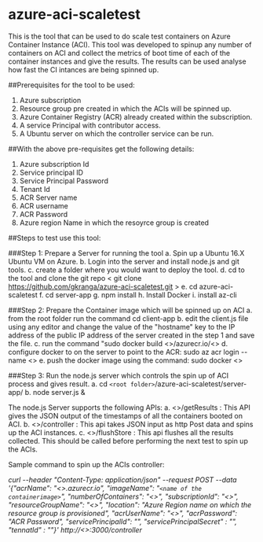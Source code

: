 # azure-aci-scaletest
This is the tool that can be used to do scale test containers on Azure Container Instance (ACI). This tool was developed to spinup any number of containers on ACI and collect the metrics of boot time of each of the container instances and give the results. The results can be used analyse how fast the CI intances are  being spinned up.

##Prerequisites for the tool to be used:
 1. Azure subscription
 2. Resource group pre created in which the ACIs will be spinned up.
 3. Azure Container Registry (ACR) already created within the subscription.
 4. A service Principal with contributor access.
 5. A Ubuntu server on which the controller service can be run.
 
 ##With the above pre-requisites get the following details:
 1. Azure subscription Id
 2. Service principal ID
 3. Service Principal Password
 4. Tenant Id
 5. ACR Server name
 6. ACR username
 7. ACR Password
 8. Azure region Name in which the resoyrce group is created
 
 ##Steps to test use this tool:
 
 ###Step 1: Prepare a Server for running the tool
  a. Spin up a Ubuntu 16.X Ubuntu VM on Azure.
  b. Login into the server and install node.js and git tools.
  c. create a folder where you would want to deploy the tool.
  d. cd to the tool and clone the git repo < git clone https://github.com/gkranga/azure-aci-scaletest.git >
  e. cd azure-aci-scaletest
  f. cd server-app
  g. npm install
  h. Install Docker
  i. install az-cli
  
 
 ###Step 2: Prepare the Container image which will be spinned up on ACI
  a. from the root folder run the command cd client-app
  b. edit the client.js file using any editor and change the value of the "hostname" key to the IP address of the public IP address of the server created in the step 1 and save the file.
  c. run the command "sudo docker build <<ACR username>>/azurecr.io/<<name of your choice of the docker image>>
  d. configure docker to on the server to point to the ACR: sudo az acr login --name <<acr username>>
  e. push the docker image using the command: sudo docker <<complaete path with image name from c above>>
 
 
 ###Step 3: Run the node.js server which controls the spin up of ACI process and gives result.
  a. cd `<root folder>`/azure-aci-scaletest/server-app/
  b. node server.js &
 
 The node.js Server supports the following APIs:
 a. <<URL>>/getResults : This API gives the JSON output of the timestamps of all the containers booted on ACI.
 b. <<URL>>/controller : This api takes JSON input as http Post data and spins up the ACI instances.
 c. <<URL>>/flushStore : This api flushes all the results collected. This should be called before performing the next test to spin up the ACIs.
 
 Sample command to spin up the ACIs controller: 
 
 *curl --header "Content-Type: application/json" --request POST --data '{"acrName": "<<acrName>>.azurecr.io", "imageName": "`<name of the containerimage>`", "numberOfContainers": "<<number of ACIs you would want to sin up>>", "subscriptionId": "<<Azure subscription ID>>", "resourceGroupName": "<<name of the resource group already provisioned>>", "location": "Azure Region name on which the resource group is provisioned", "acrUserName": "<<ACR User Name>>", "acrPassword": "ACR Password", "servicePrincipalId": "", "servicePrincipalSecret" : "", "tennatId" : ""}' http://<<IP address of the server>>:3000/controller*
 
 
  
